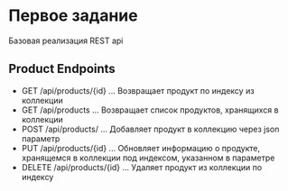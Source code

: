 # Первое задание

Базовая реализация REST api

## Product Endpoints

* GET /api/products/{id}    ... Возвращает продукт по индексу из коллекции
* GET /api/products         ... Возвращает список продуктов, хранящихся в коллекции
* POST /api/products/       ... Добавляет продукт в коллекцию через json параметр 
* PUT /api/products/{id}    ... Обновляет информацию о продукте, хранящемся в коллекции под индексом, указанном в параметре
* DELETE /api/products/{id} ... Удаляет продукт из коллекции по индексу